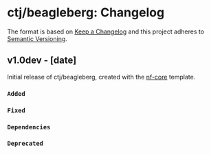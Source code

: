 # ctj/beagleberg: Changelog

The format is based on [Keep a Changelog](https://keepachangelog.com/en/1.0.0/)
and this project adheres to [Semantic Versioning](https://semver.org/spec/v2.0.0.html).

## v1.0dev - [date]

Initial release of ctj/beagleberg, created with the [nf-core](https://nf-co.re/) template.

### `Added`

### `Fixed`

### `Dependencies`

### `Deprecated`
